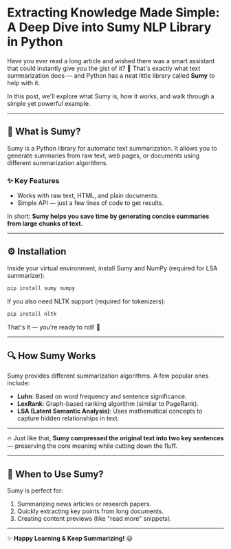 # Extracting Knowledge Made Simple: A Deep Dive into Sumy NLP Library in Python

Have you ever read a long article and wished there was a smart assistant that could instantly give you the gist of it? 🤔 That's exactly what text summarization does — and Python has a neat little library called **Sumy** to help with it.

In this post, we'll explore what Sumy is, how it works, and walk through a simple yet powerful example.

---

## 📌 What is Sumy?
Sumy is a Python library for automatic text summarization. It allows you to generate summaries from raw text, web pages, or documents using different summarization algorithms.

### ✨ Key Features
- Works with raw text, HTML, and plain documents.  
- Simple API — just a few lines of code to get results.  

In short: **Sumy helps you save time by generating concise summaries from large chunks of text.**

---

## ⚙️ Installation
Inside your virtual environment, install Sumy and NumPy (required for LSA summarizer):

```bash
pip install sumy numpy
```

If you also need NLTK support (required for tokenizers):

```bash
pip install nltk
```

That's it — you're ready to roll! 🎉

---

## 🔍 How Sumy Works
Sumy provides different summarization algorithms. A few popular ones include:

- **Luhn**: Based on word frequency and sentence significance.  
- **LexRank**: Graph-based ranking algorithm (similar to PageRank).  
- **LSA (Latent Semantic Analysis)**: Uses mathematical concepts to capture hidden relationships in text.  

---

🔥 Just like that, **Sumy compressed the original text into two key sentences** — preserving the core meaning while cutting down the fluff.

---

## 📖 When to Use Sumy?
Sumy is perfect for:

1. Summarizing news articles or research papers.  
2. Quickly extracting key points from long documents.  
3. Creating content previews (like "read more" snippets).  

---

✨ **Happy Learning & Keep Summarizing!** 😃

